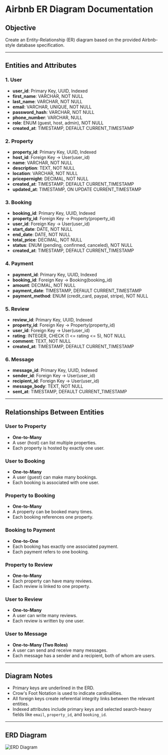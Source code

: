 # Airbnb ER Diagram Documentation

## Objective

Create an Entity-Relationship (ER) diagram based on the provided Airbnb-style database specification.

---

## Entities and Attributes

### 1. User

* **user\_id**: Primary Key, UUID, Indexed
* **first\_name**: VARCHAR, NOT NULL
* **last\_name**: VARCHAR, NOT NULL
* **email**: VARCHAR, UNIQUE, NOT NULL
* **password\_hash**: VARCHAR, NOT NULL
* **phone\_number**: VARCHAR, NULL
* **role**: ENUM (guest, host, admin), NOT NULL
* **created\_at**: TIMESTAMP, DEFAULT CURRENT\_TIMESTAMP

### 2. Property

* **property\_id**: Primary Key, UUID, Indexed
* **host\_id**: Foreign Key → User(user\_id)
* **name**: VARCHAR, NOT NULL
* **description**: TEXT, NOT NULL
* **location**: VARCHAR, NOT NULL
* **pricepernight**: DECIMAL, NOT NULL
* **created\_at**: TIMESTAMP, DEFAULT CURRENT\_TIMESTAMP
* **updated\_at**: TIMESTAMP, ON UPDATE CURRENT\_TIMESTAMP

### 3. Booking

* **booking\_id**: Primary Key, UUID, Indexed
* **property\_id**: Foreign Key → Property(property\_id)
* **user\_id**: Foreign Key → User(user\_id)
* **start\_date**: DATE, NOT NULL
* **end\_date**: DATE, NOT NULL
* **total\_price**: DECIMAL, NOT NULL
* **status**: ENUM (pending, confirmed, canceled), NOT NULL
* **created\_at**: TIMESTAMP, DEFAULT CURRENT\_TIMESTAMP

### 4. Payment

* **payment\_id**: Primary Key, UUID, Indexed
* **booking\_id**: Foreign Key → Booking(booking\_id)
* **amount**: DECIMAL, NOT NULL
* **payment\_date**: TIMESTAMP, DEFAULT CURRENT\_TIMESTAMP
* **payment\_method**: ENUM (credit\_card, paypal, stripe), NOT NULL

### 5. Review

* **review\_id**: Primary Key, UUID, Indexed
* **property\_id**: Foreign Key → Property(property\_id)
* **user\_id**: Foreign Key → User(user\_id)
* **rating**: INTEGER, CHECK (1 <= rating <= 5), NOT NULL
* **comment**: TEXT, NOT NULL
* **created\_at**: TIMESTAMP, DEFAULT CURRENT\_TIMESTAMP

### 6. Message

* **message\_id**: Primary Key, UUID, Indexed
* **sender\_id**: Foreign Key → User(user\_id)
* **recipient\_id**: Foreign Key → User(user\_id)
* **message\_body**: TEXT, NOT NULL
* **sent\_at**: TIMESTAMP, DEFAULT CURRENT\_TIMESTAMP

---

## Relationships Between Entities

### User to Property

* **One-to-Many**
* A user (host) can list multiple properties.
* Each property is hosted by exactly one user.

### User to Booking

* **One-to-Many**
* A user (guest) can make many bookings.
* Each booking is associated with one user.

### Property to Booking

* **One-to-Many**
* A property can be booked many times.
* Each booking references one property.

### Booking to Payment

* **One-to-One**
* Each booking has exactly one associated payment.
* Each payment refers to one booking.

### Property to Review

* **One-to-Many**
* Each property can have many reviews.
* Each review is linked to one property.

### User to Review

* **One-to-Many**
* A user can write many reviews.
* Each review is written by one user.

### User to Message

* **One-to-Many (Two Roles)**
* A user can send and receive many messages.
* Each message has a sender and a recipient, both of whom are users.

---

## Diagram Notes

* Primary keys are underlined in the ERD.
* Crow's Foot Notation is used to indicate cardinalities.
* All foreign keys create referential integrity links between the relevant entities.
* Indexed attributes include primary keys and selected search-heavy fields like `email`, `property_id`, and `booking_id`.

---

## ERD Diagram

![ERD Diagram](Chepkosgei-Anastansia/alx-airbnb-database/ERD/img/ERD.drawio.png)
